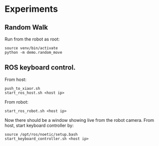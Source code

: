 # Experiments
## Random Walk
Run from the robot as root:
```
source venv/bin/activate
python -m demo.random_move
```

## ROS keyboard control.
From host:
```
push_to_xiaor.sh
start_ros_host.sh <host ip>
```
From robot:
```
start_ros_robot.sh <host ip>
```
Now there should be a window showing live from the robot camera. From host, start keyboard controller by:
```
source /opt/ros/noetic/setup.bash
start_keyboard_controller.sh <host ip>
```
